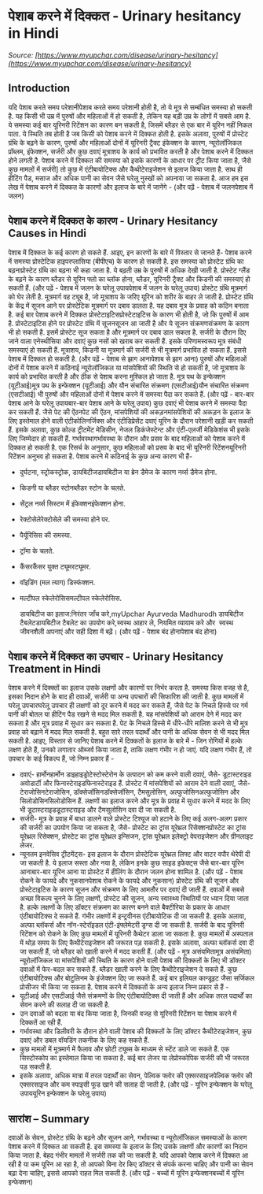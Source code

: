 # पेशाब करने में दिक्कत - Urinary hesitancy in Hindi
_Source: [https://www.myupchar.com/disease/urinary-hesitancy](https://www.myupchar.com/disease/urinary-hesitancy)_

## Introduction
यदि पेशाब करते समय परेशानीपेशाब करते समय परेशानी होती है, तो ये मूत्र से सम्बंधित समस्या हो सकती है. यह किसी भी उम्र में पुरुषों और महिलाओं में हो सकती है, लेकिन यह बड़ी उम्र के लोगों में सबसे आम है. ये समस्या कई बार यूरिनरी रिटेंशन का कारण बन सकती है, जिसमें ब्लैडर से एक बार में यूरिन नहीं निकल पाता. ये स्थिति तब होती है जब किसी को पेशाब करने में दिक्कत होती है.
इसके अलावा, पुरुषों में प्रोस्टेट ग्रंथि के बढ़ने के कारण, पुरुषों और महिलाओं दोनों में यूरिनरी ट्रैक्ट इंफेक्शन के कारण, न्यूरोलॉजिकल प्रॉब्लम, इंफेक्शन, सर्जरी और कुछ दवाएं मूत्राशय के कार्य को प्रभावित करती है और पेशाब करने में दिक्कत होने लगती है.
पेशाब करने में दिक्कत की समस्या को इसके कारणों के आधार पर ट्रीट किया जाता है, जैसे कुछ मामलों में सर्जरी] तो कुछ में एंटीबायोटिक्स और कैथीटेराइजेशन से इलाज किया जाता है. साथ ही हीटिंग पैड, मसाज और अधिक पानी का सेवन जैसे घरेलू नुस्खों को अपनाया जा सकता है.
आज हम इस लेख में पेशाब करने में दिक्कत के कारणों और इलाज के बारे में जानेंगे -
(और पढ़ें - पेशाब में जलनपेशाब में जलन)

## पेशाब करने में दिक्कत के कारण - Urinary Hesitancy Causes in Hindi
पेशाब में दिक्कत के कई कारण हो सकते हैं. आइए, इन कारणों के बारे में विस्तार से जानते हैं-
पेशाब करने में समस्या प्रोस्टेटिक हाइपरप्लासिया (बीपीएच) के कारण हो सकती है. इस समस्या को प्रोस्टेट ग्रंथि का बढ़नाप्रोस्टेट ग्रंथि का बढ़ना भी कहा जाता है. ये बढ़ती उम्र के पुरुषों में अधिक देखी जाती है. प्रोस्टेट ग्लैंड के बढ़ने के कारण ब्लैडर से यूरिन फ्लो का ब्लॉक होना, ब्लैडर, यूरिनरी ट्रैक्ट और किडनी की समस्याएं हो सकती हैं.
(और पढ़ें - पेशाब में जलन के घरेलू उपायपेशाब में जलन के घरेलू उपाय)
प्रोस्टेट ग्रंथि मूत्रमार्ग को घेर लेती है. मूत्रमार्ग वह ट्यूब है, जो मूत्राशय के जरिए यूरिन को शरीर के बाहर ले जाती है. प्रोस्टेट ग्रंथि के केंद्र में सूजन आने पर प्रोस्टेटिक मूत्रमार्ग पर दबाव डालता है. यह दबाव मूत्र के प्रवाह को कठिन बनाता है. कई बार पेशाब करने में दिक्कत प्रोस्टेटाइटिसप्रोस्टेटाइटिस के कारण भी होती है, जो कि पुरुषों में आम है. प्रोस्टेटाइटिस होने पर प्रोस्टेट ग्रंथि में सूजनसूजन आ जाती है और ये सूजन संक्रमणसंक्रमण के कारण भी हो सकती है. इसमें प्रोस्टेट सूज सकता है और मूत्रमार्ग पर दबाव डाल सकता है.
सर्जरी के दौरान दिए जाने वाला एनेस्थीसिया और दवाएं कुछ नसों को खराब कर सकती हैं. इसके परिणामस्वरूप मूत्र संबंधी समस्याएं हो सकती हैं. मूत्राशय, किडनी या मूत्रमार्ग की सर्जरी से भी मूत्रमार्ग प्रभावित हो सकता हैं. इससे पेशाब में दिक्कत हो सकती है.
(और पढ़ें - पेशाब से झाग आनापेशाब से झाग आना)
पुरुषों और महिलाओं दोनों में पेशाब करने में कठिनाई न्यूरोलॉजिकल या मांसपेशियों की स्थिति से हो सकती है, जो मूत्राशय के कार्य को प्रभावित करती है और ठीक से पेशाब करना मुश्किल हो जाता है.
मूत्र पथ के इन्फेक्शन (यूटीआई)मूत्र पथ के इन्फेक्शन (यूटीआई) और यौन संचारित संक्रमण (एसटीआई)यौन संचारित संक्रमण (एसटीआई) भी पुरुषों और महिलाओं दोनों में पेशाब करने में समस्या पैदा कर सकते हैं.
(और पढ़ें - बार-बार पेशाब आने के घरेलू उपायबार-बार पेशाब आने के घरेलू उपाय)
कुछ दवाएं भी पेशाब करने में समस्या पैदा कर सकती हैं. जैसे पेट की ऐंठनपेट की ऐंठन, मांसपेशियों की अकड़नमांसपेशियों की अकड़न के इलाज के लिए इस्तेमाल होने वाली एंटीकोलिनर्जिक्स और एंटीडिप्रेसेंट दवाएं यूरिन के दौरान परेशानी खड़ी कर सकती हैं. इसके अलावा, कुछ कोल्ड ट्रीटमेंट मेडिसीन, नेजल डिकंजेस्टेन्ट और एंटी-एलर्जी मेडिकेशंस भी इसके लिए जिम्मेदार हो सकती हैं.
गर्भावस्थागर्भावस्था के दौरान और प्रसव के बाद महिलाओं को पेशाब करने में दिक्कत हो सकती है. एक रिसर्च के अनुसार, कुछ महिलाओं को प्रसव के बाद भी यूरिनरी रिटेंशनयूरिनरी रिटेंशन अनुभव हो सकता है.
पेशाब करने में कठिनाई के कुछ अन्य कारण भी हैं-
- दुर्घटना, स्ट्रोकस्ट्रोक, डायबिटीजडायबिटीज या ब्रेन डैमेज के कारण नर्व्स डैमेज होना.
- किडनी या ब्लैडर स्टोनब्लैडर स्टोन के चलते.
- सेंट्रल नर्व्स सिस्टम में इंफेक्शनइंफेक्शन होना.
- रेक्टोसेलेरेक्टोसेले की समस्या होने पर.
- पैर्यूरिसिस की समस्या.
- ट्रॉमा के चलते.
- कैंसरकैंसर युक्त ट्यूमरट्यूमर.
- वॉइडिंग (मल त्याग) डिस्फंक्शन.
- मल्टीपल स्केलेरोसिसमल्टीपल स्केलेरोसिस.

	डायबिटीज का इलाज:निरंतर जाँच करे,myUpchar Ayurveda Madhurodh डायबिटीज टैबलेटडायबिटीज टैबलेट का उपयोग करे,स्वस्थ आहार ले, नियमित व्यायाम करे और  स्वस्थ जीवनशैली अपनाएं और सही दिशा में बढ़ें।
(और पढ़ें - पेशाब बंद होनापेशाब बंद होना)

## पेशाब करने में दिक्कत का उपचार - Urinary Hesitancy Treatment in Hindi
पेशाब करने में दिक्क्तों का इलाज उसके लक्षणों और कारणों पर निर्भर करता है. समस्या किस वजह से है, इसका निदान होने के बाद ही दवाओं, सर्जरी या अन्य उपचारों की सिफारिश की जाती है. कुछ मामलों में घरेलू उपचारघरेलू उपचार ही लक्षणों को दूर करने में मदद कर सकते हैं, जैसे पेट के निचले हिस्से पर गर्म पानी की बोतल या हीटिंग पैड रखने से मदद मिल सकती है.
यह मांसपेशियों को आराम देने में मदद कर सकता है और मूत्र प्रवाह में सुधार कर सकता है. पेट के निचले हिस्से में धीरे-धीरे मालिश करने से भी मूत्र प्रवाह को बढ़ाने में मदद मिल सकती है. बहुत सारे तरल पदार्थों और पानी के अधिक सेवन से भी मदद मिल सकती है. आइए, विस्तार से जानिए पेशाब करने में दिक्कतों के इलाज के बारे में -
जिन रोगियों में हल्के लक्षण होते हैं, उनको लगातार ऑब्जर्व किया जाता है, ताकि लक्षण गंभीर न हो जाएं. यदि लक्षण गंभीर हैं, तो उपचार के कई विकल्प हैं, जो निम्न प्रकार हैं -
- दवाएं- हार्मोनहार्मोन डाइहाइड्रोटेस्टोस्टेरोन के उत्पादन को कम करने वाली दवाएं, जैसे- डूटास्टराइड अवोडार्टी और फिनास्टेराइडफिनास्टेराइड हैं. प्रोस्टेट में मांसपेशियों को आराम देने वाली दवाएं, जैसे- टेराजोसिनटेराजोसिन, डॉक्सेजॉसिनडॉक्सेजॉसिन, टैमसुलोसिन, अल्फुजोसिनअल्फुजोसिन और सिलोडोसिनसिलोडोसिन हैं. लक्षणों का इलाज करने और मूत्र के प्रवाह में सुधार करने में मदद के लिए भी डूटास्टराइडडूटास्टराइड और टैमसुलोसिन दवा दी जा सकती है.
- सर्जरी- मूत्र के प्रवाह में बाधा डालने वाले प्रोस्टेट टिश्यूज को हटाने के लिए कई अलग-अलग प्रकार की सर्जरी का उपयोग किया जा सकता है, जैसे- प्रोस्टेट का ट्रांस यूरेथ्रल रिसेक्शनप्रोस्टेट का ट्रांस यूरेथ्रल रिसेक्शन, प्रोस्टेट का ट्रांस यूरेथ्रल इन्सिजन, ट्रांस यूरेथ्रल इलेक्ट्रो वेपराइजेशन और ग्रीनलाइट लेजर.
- न्यूनतम इनवेसिव ट्रीटमेंट्स- इस इलाज के दौरान प्रोस्टेटिक यूरेथ्रल लिफ्ट और वाटर वपौर थेरेपी दी जा सकती है. ये इलाज सस्ता और नया है, लेकिन इनके कुछ साइड इफेक्ट्स जैसे बार-बार यूरिन आनाबार-बार यूरिन आना या प्रोस्टेट में हीलिंग के दौरान जलन होना शामिल है.
(और पढ़ें - पेशाब रोकने के फायदे और नुकसानपेशाब रोकने के फायदे और नुकसान)
प्रोस्टेट ग्रंथि की सूजन और प्रोस्टेटाइटिस के कारण सूजन और संक्रमण के लिए आमतौर पर दवाएं दी जाती हैं. दवाओं में सबसे अच्छा विकल्प चुनने के लिए लक्षणों, प्रोस्टेट की सूजन, अन्य स्वास्थ्य स्थितियों पर ध्यान दिया जाता है. हल्के लक्षणों के लिए डॉक्टर संक्रमण का कारण बनने वाले बैक्टीरिया के प्रकार के आधार एंटीबायोटिक्स दे सकते हैं. गंभीर लक्षणों में इन्ट्रवीनस एंटीबायोटिक दी जा सकती है. इसके अलावा, अल्फा ब्लॉकर्स और नॉन-स्टेरॉइडल एंटी-इंफ्लेमेटरी ड्रग्स दी जा सकती है.
सर्जरी के बाद यूरिनरी रिटेंशन को रोकने के लिए कुछ मामलों में यूरिनरी कैथेटर डाला जा सकता है. कुछ मामलों में अस्पताल में थोड़ समय के लिए कैथीटेराइजेशन की जरूरत पड़ सकती है. इसके अलावा, अल्फा ब्लॉकर्स दवा दी जा सकती हैं, जो ब्लैडर को खाली करने में मदद करती हैं.
(और पढ़ें - मूत्र असंयमितामूत्र असंयमिता)
न्यूरोलॉजिकल या मांसपेशियों की स्थिति के कारण होने वाली पेशाब की दिक्कतों के लिए भी डॉक्टर दवाओं में फेर-बदल कर सकते हैं. ब्लैडर खाली करने के लिए कैथीटेराइजेशन दे सकते हैं. कुछ एंटीबायोटिक्स और बोटुलिनम के इंजेक्शन दिए जा सकते हैं. कई बार इलियल कान्डूइट जैसा सर्जिकल प्रोसीजर भी किया जा सकता है.
पेशाब करने में दिक्कतों के अन्य इलाज निम्न प्रकार से हैं -
- यूटीआई और एसटीआई जैसे संक्रमणों के लिए एंटीबायोटिक्स दी जाती हैं और अधिक तरल पदार्थों का सेवन करने की सलाह दी जा सकती है.
- उन दवाओं को बदला या बंद किया जाता है, जिनकी वजह से यूरिनरी रिटेंशन या पेशाब करने में दिक्कतें आ रही हैं.
- गर्भावस्था और डिलीवरी के दौरान होने वाली पेशाब की दिक्कतों के लिए डॉक्टर कैथीटेराइजेशन, कुछ दवाएं और डबल वॉयडिंग तकनीक के लिए कह सकते हैं.
- कुछ मामलों में मूत्रमार्ग में फैलाव और छोटी ट्यूब्स के माध्यम से स्टेंट डाले जा सकते हैं. एक सिस्टोस्कोप का इस्तेमाल किया जा सकता है. कई बार लेजर या लेप्रोस्कोपिक सर्जरी की भी जरूरत पड़ सकती है.
- इसके अलावा, अधिक मात्रा में तरल पदार्थों का सेवन, पेल्विक फ्लोर की एक्सरसाइजपेल्विक फ्लोर की एक्सरसाइज और कम स्पाइसी फूड खाने की सलाह दी जाती है.
(और पढ़ें - यूरिन इन्फेक्शन के घरेलू उपाययूरिन इन्फेक्शन के घरेलू उपाय)

## सारांश – Summary
दवाओं के सेवन, प्रोस्टेट ग्रंथि के बढ़ने और सूजन आने, गर्भावस्था व न्यूरोलॉजिकल समस्याओं के कारण पेशाब करने में दिक्कत आ सकती है. इस समस्या के इलाज के लिए उसके लक्षणों और कारणों का निदान किया जाता है. बेहद गंभीर मामलों में सर्जरी तक की जा सकती है. यदि आपको पेशाब करने में दिक्कत आ रही है या कम यूरिन आ रहा है, तो आपको बिना देर किए डॉक्टर से संपर्क करना चाहिए और पानी का सेवन बढ़ा देना चाहिए, इससे आपको राहत मिल सकती है.
(और पढ़ें - बच्चों में यूरिन इन्फेक्शनबच्चों में यूरिन इन्फेक्शन)

